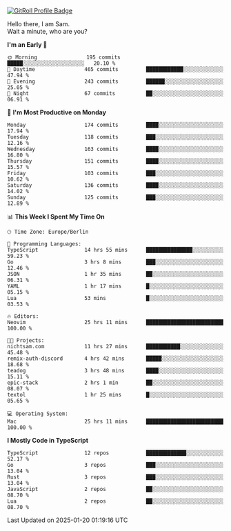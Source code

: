 <a href="https://gitroll.io/profile/u8g4G6FTZM7WSCSqTRPGSHZygT4O2" target="_blank"><img src="https://gitroll.io/api/badges/profiles/v1/u8g4G6FTZM7WSCSqTRPGSHZygT4O2?theme=nord" alt="GitRoll Profile Badge"/></a>

Hello there, I am Sam.  
Wait a minute, who are you?
  
<!--START_SECTION:waka-->
**I'm an Early 🐤** 

```text
🌞 Morning                195 commits         █████░░░░░░░░░░░░░░░░░░░░   20.10 % 
🌆 Daytime                465 commits         ████████████░░░░░░░░░░░░░   47.94 % 
🌃 Evening                243 commits         ██████░░░░░░░░░░░░░░░░░░░   25.05 % 
🌙 Night                  67 commits          ██░░░░░░░░░░░░░░░░░░░░░░░   06.91 % 
```
📅 **I'm Most Productive on Monday** 

```text
Monday                   174 commits         ████░░░░░░░░░░░░░░░░░░░░░   17.94 % 
Tuesday                  118 commits         ███░░░░░░░░░░░░░░░░░░░░░░   12.16 % 
Wednesday                163 commits         ████░░░░░░░░░░░░░░░░░░░░░   16.80 % 
Thursday                 151 commits         ████░░░░░░░░░░░░░░░░░░░░░   15.57 % 
Friday                   103 commits         ███░░░░░░░░░░░░░░░░░░░░░░   10.62 % 
Saturday                 136 commits         ████░░░░░░░░░░░░░░░░░░░░░   14.02 % 
Sunday                   125 commits         ███░░░░░░░░░░░░░░░░░░░░░░   12.89 % 
```


📊 **This Week I Spent My Time On** 

```text
🕑︎ Time Zone: Europe/Berlin

💬 Programming Languages: 
TypeScript               14 hrs 55 mins      ███████████████░░░░░░░░░░   59.23 % 
Go                       3 hrs 8 mins        ███░░░░░░░░░░░░░░░░░░░░░░   12.46 % 
JSON                     1 hr 35 mins        ██░░░░░░░░░░░░░░░░░░░░░░░   06.31 % 
YAML                     1 hr 17 mins        █░░░░░░░░░░░░░░░░░░░░░░░░   05.15 % 
Lua                      53 mins             █░░░░░░░░░░░░░░░░░░░░░░░░   03.53 % 

🔥 Editors: 
Neovim                   25 hrs 11 mins      █████████████████████████   100.00 % 

🐱‍💻 Projects: 
nichtsam.com             11 hrs 27 mins      ███████████░░░░░░░░░░░░░░   45.48 % 
remix-auth-discord       4 hrs 42 mins       █████░░░░░░░░░░░░░░░░░░░░   18.68 % 
teadog                   3 hrs 48 mins       ████░░░░░░░░░░░░░░░░░░░░░   15.11 % 
epic-stack               2 hrs 1 min         ██░░░░░░░░░░░░░░░░░░░░░░░   08.07 % 
textol                   1 hr 25 mins        █░░░░░░░░░░░░░░░░░░░░░░░░   05.65 % 

💻 Operating System: 
Mac                      25 hrs 11 mins      █████████████████████████   100.00 % 
```

**I Mostly Code in TypeScript** 

```text
TypeScript               12 repos            █████████████░░░░░░░░░░░░   52.17 % 
Go                       3 repos             ███░░░░░░░░░░░░░░░░░░░░░░   13.04 % 
Rust                     3 repos             ███░░░░░░░░░░░░░░░░░░░░░░   13.04 % 
JavaScript               2 repos             ██░░░░░░░░░░░░░░░░░░░░░░░   08.70 % 
Lua                      2 repos             ██░░░░░░░░░░░░░░░░░░░░░░░   08.70 % 
```




 Last Updated on 2025-01-20 01:19:16 UTC
<!--END_SECTION:waka-->
